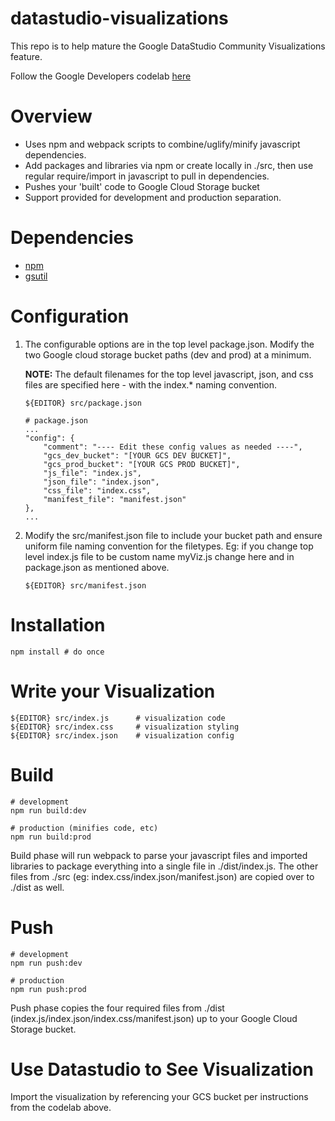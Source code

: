 # datastudio-visualizations

This repo is to help mature the Google DataStudio Community Visualizations feature.

Follow the Google Developers codelab [here](https://codelabs.developers.google.com/codelabs/community-visualization/#0)

# Overview

* Uses npm and webpack scripts to combine/uglify/minify javascript dependencies.
* Add packages and libraries via npm or create locally in ./src, then use regular require/import in javascript to pull in dependencies.
* Pushes your 'built' code to Google Cloud Storage bucket
* Support provided for development and production separation.

# Dependencies

* [npm](https://www.npmjs.com/get-npm)
* [gsutil](https://cloud.google.com/storage/docs/gsutil_install)

# Configuration

1. The configurable options are in the top level package.json. Modify the two Google cloud storage bucket paths (dev and prod) at a minimum.

    **NOTE:** The default filenames for the top level javascript, json, and css files are specified here - with the index.* naming convention.

    `${EDITOR} src/package.json`

    ```
    # package.json
    ...
    "config": {
        "comment": "---- Edit these config values as needed ----",
        "gcs_dev_bucket": "[YOUR GCS DEV BUCKET]",
        "gcs_prod_bucket": "[YOUR GCS PROD BUCKET]",
        "js_file": "index.js",
        "json_file": "index.json",
        "css_file": "index.css",
        "manifest_file": "manifest.json"
    },
    ...
    ```

2. Modify the src/manifest.json file to include your bucket path and ensure uniform file naming convention for the filetypes. Eg: if you change top level index.js file to be custom name myViz.js change here and in package.json as mentioned above.

    `${EDITOR} src/manifest.json`


# Installation

`npm install # do once`

# Write your Visualization

```
${EDITOR} src/index.js      # visualization code
${EDITOR} src/index.css     # visualization styling
${EDITOR} src/index.json    # visualization config
```
# Build

```
# development
npm run build:dev

# production (minifies code, etc)
npm run build:prod
```

Build phase will run webpack to parse your javascript files and imported libraries to package everything into a single file in ./dist/index.js. The other files from ./src (eg: index.css/index.json/manifest.json) are copied over to ./dist as well.

# Push

```
# development
npm run push:dev

# production
npm run push:prod
```

Push phase copies the four required files from ./dist (index.js/index.json/index.css/manifest.json) up to your Google Cloud Storage bucket.

# Use Datastudio to See Visualization

Import the visualization by referencing your GCS bucket per instructions from the codelab above.

